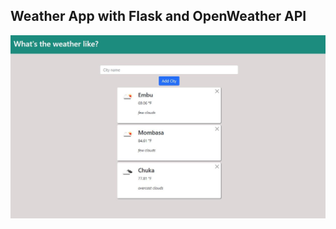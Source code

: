 ## Weather App with Flask and OpenWeather API
![alt text](https://github.com/Kiipz/Weather_App_with_Flask_and_OpenWeather_API/blob/main/image.jpg?raw=true)